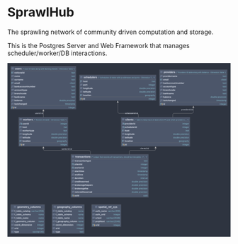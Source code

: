 # SprawlHub

The sprawling network of community driven computation and storage.

This is the Postgres Server and Web Framework that manages scheduler/worker/DB interactions.

![ERD](ERD.png)
